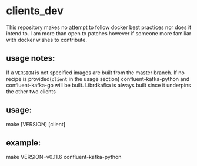 # clients_dev

This repository makes no attempt to follow docker best practices nor does it intend to. I am more than open to patches however if someone more familiar with docker wishes to contribute. 

## usage notes:

If a `VERSION` is not specified images are built from the master branch. 
If no recipe is provided(`client` in the usage section) confluent-kafka-python and confluent-kafka-go will be built. 
Librdkafka is always built since it underpins the other two clients

## usage: 

make [VERSION] [client]

## example:

make VERSION=v0.11.6 confluent-kafka-python

